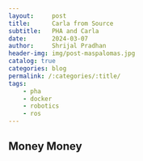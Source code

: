 ```yaml
---
layout:     post
title:      Carla from Source
subtitle:   PHA and Carla
date:       2024-03-07
author:     Shrijal Pradhan
header-img: img/post-maspalomas.jpg
catalog: true
categories: blog
permalink: /:categories/:title/
tags:
    - pha
    - docker
    - robotics
    - ros
---
```


## Money Money